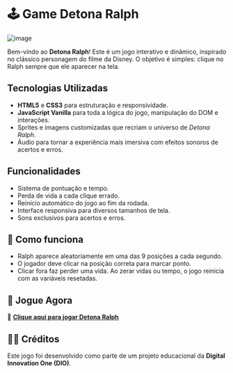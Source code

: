 # 🕹️ Game Detona Ralph

![image](https://github.com/user-attachments/assets/2bc73c50-ce5d-4284-b0ab-690d287439fb)


Bem-vindo ao **Detona Ralph**! Este é um jogo interativo e dinâmico, inspirado no clássico personagem do filme da Disney. O objetivo é simples: clique no Ralph sempre que ele aparecer na tela.

##  Tecnologias Utilizadas

- **HTML5** e **CSS3** para estruturação e responsividade.
- **JavaScript Vanilla** para toda a lógica do jogo, manipulação do DOM e interações.
- Sprites e imagens customizadas que recriam o universo de *Detona Ralph*.
- Áudio para tornar a experiência mais imersiva com efeitos sonoros de acertos e erros.

##  Funcionalidades

- Sistema de pontuação e tempo.
- Perda de vida a cada clique errado.
- Reinício automático do jogo ao fim da rodada.
- Interface responsiva para diversos tamanhos de tela.
- Sons exclusivos para acertos e erros.

## 🧠 Como funciona

- Ralph aparece aleatoriamente em uma das 9 posições a cada segundo.
- O jogador deve clicar na posição correta para marcar ponto.
- Clicar fora faz perder uma vida. Ao zerar vidas ou tempo, o jogo reinicia com as variáveis resetadas.

## 📸 Jogue Agora
🔗 **[Clique aqui para jogar Detona Ralph](https://devrafcks.github.io/gameDetonaRalph-DIO/)**

## 👨‍🏫 Créditos

Este jogo foi desenvolvido como parte de um projeto educacional da **Digital Innovation One (DIO)**.

